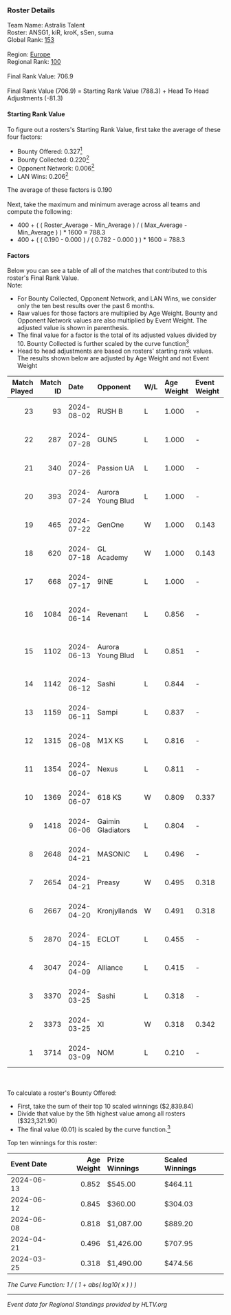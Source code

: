 ### Roster Details<br />
Team Name: Astralis Talent<br />
Roster: ANSG1, kiR, kroK, sSen, suma<br />
Global Rank: [153](../standings_global.md)<br />
<br />
Region: [Europe]( ../standings_europe.md)<br />
Regional Rank: [100]( ../standings_europe.md)<br />
<br />
Final Rank Value:  706.9<br />
<br />
Final Rank Value (706.9) = Starting Rank Value (788.3) + Head To Head Adjustments (-81.3)<br />

#### Starting Rank Value<br />
To figure out a rosters's Starting Rank Value, first take the average of these four factors:<br />
- Bounty Offered: 0.327[<sup>1</sup>](#table2)
- Bounty Collected: 0.220[<sup>2</sup>](#table1)
- Opponent Network: 0.006[<sup>2</sup>](#table1)
- LAN Wins: 0.206[<sup>2</sup>](#table1)

The average of these factors is 0.190<br />
<br />
Next, take the maximum and minimum average across all teams and compute the following:<br />
- 400 + ( ( Roster_Average - Min_Average ) / ( Max_Average - Min_Average ) ) * 1600 = 788.3
- 400 + ( ( 0.190 - 0.000 ) / ( 0.782 - 0.000 ) ) * 1600 = 788.3


#### Factors<br />
Below you can see a table of all of the matches that contributed to this roster's Final Rank Value.<br />
Note:<br />

- For Bounty Collected, Opponent Network, and LAN Wins, we consider only the ten best results over the past 6 months.
- Raw values for those factors are multiplied by Age Weight. Bounty and Opponent Network values are also multiplied by Event Weight. The adjusted value is shown in parenthesis.
- The final value for a factor is the total of its adjusted values divided by 10. Bounty Collected is further scaled by the curve function[<sup>3</sup>](#curveFunction)
- Head to head adjustments are based on rosters' starting rank values. The results shown below are adjusted by Age Weight and not Event Weight
<span id="table1"></span><br />


| Match Played | Match ID | Date       | Opponent          | W/L | Age Weight | Event Weight | Bounty Collected | Opponent Network | LAN Wins  | H2H Adj. | Roster                             |
| -: | -: | :- | :- | :- | :- | :- | :- | :- | :- | -: | :- |
|           23 |       93 | 2024-08-02 | RUSH B            | L   | 1.000      | -            | -                | -                | -         |    -6.60 | ANSG1, kiR, kroK, sSen, suma       |
|           22 |      287 | 2024-07-28 | GUN5              | L   | 1.000      | -            | -                | -                | -         |    -9.83 | ANSG1, kiR, kroK, sSen, suma       |
|           21 |      340 | 2024-07-26 | Passion UA        | L   | 1.000      | -            | -                | -                | -         |    -3.25 | ANSG1, kiR, kroK, sSen, suma       |
|           20 |      393 | 2024-07-24 | Aurora Young Blud | L   | 1.000      | -            | -                | -                | -         |    -7.85 | ANSG1, kiR, kroK, sSen, suma       |
|           19 |      465 | 2024-07-22 | GenOne            | W   | 1.000      | 0.143        | 0.000 (0.000)    | 0.079 (0.011)    | 0 (0.000) |     7.73 | ANSG1, kiR, kroK, sSen, suma       |
|           18 |      620 | 2024-07-18 | GL Academy        | W   | 1.000      | 0.143        | 0.006 (0.001)    | 0.100 (0.014)    | 0 (0.000) |    16.32 | ANSG1, kiR, kroK, sSen, suma       |
|           17 |      668 | 2024-07-17 | 9INE              | L   | 1.000      | -            | -                | -                | -         |    -7.64 | ANSG1, kiR, kroK, sSen, suma       |
|           16 |     1084 | 2024-06-14 | Revenant          | L   | 0.856      | -            | -                | -                | -         |   -10.71 | alexsomfan, ANSG1, kiR, sSen, suma |
|           15 |     1102 | 2024-06-13 | Aurora Young Blud | L   | 0.851      | -            | -                | -                | -         |    -8.85 | alexsomfan, ANSG1, kiR, sSen, suma |
|           14 |     1142 | 2024-06-12 | Sashi             | L   | 0.844      | -            | -                | -                | -         |    -1.86 | ANSG1, kiR, kroK, sSen, suma       |
|           13 |     1159 | 2024-06-11 | Sampi             | L   | 0.837      | -            | -                | -                | -         |    -8.53 | ANSG1, kiR, kroK, sSen, suma       |
|           12 |     1315 | 2024-06-08 | M1X KS            | L   | 0.816      | -            | -                | -                | -         |    -9.41 | ANSG1, kiR, kroK, sSen, suma       |
|           11 |     1354 | 2024-06-07 | Nexus             | L   | 0.811      | -            | -                | -                | -         |   -13.07 | ANSG1, kiR, kroK, sSen, suma       |
|           10 |     1369 | 2024-06-07 | 618 KS            | W   | 0.809      | 0.337        | 0.000 (0.000)    | 0.000 (0.000)    | 1 (0.809) |     2.85 | ANSG1, kiR, kroK, sSen, suma       |
|            9 |     1418 | 2024-06-06 | Gaimin Gladiators | L   | 0.804      | -            | -                | -                | -         |    -5.83 | ANSG1, kiR, kroK, sSen, suma       |
|            8 |     2648 | 2024-04-21 | MASONIC           | L   | 0.496      | -            | -                | -                | -         |    -7.94 | ANSG1, JBOEN, kiR, kroK, tOPZ      |
|            7 |     2654 | 2024-04-21 | Preasy            | W   | 0.495      | 0.318        | 0.012 (0.002)    | 0.224 (0.035)    | 1 (0.495) |     8.12 | ANSG1, JBOEN, kiR, kroK, tOPZ      |
|            6 |     2667 | 2024-04-20 | Kronjyllands      | W   | 0.491      | 0.318        | 0.000 (0.000)    | 0.000 (0.000)    | 1 (0.491) |     1.71 | ANSG1, JBOEN, kiR, kroK, tOPZ      |
|            5 |     2870 | 2024-04-15 | ECLOT             | L   | 0.455      | -            | -                | -                | -         |    -1.32 | ANSG1, JBOEN, kiR, kroK, tOPZ      |
|            4 |     3047 | 2024-04-09 | Alliance          | L   | 0.415      | -            | -                | -                | -         |    -5.23 | ANSG1, JBOEN, kiR, kroK, tOPZ      |
|            3 |     3370 | 2024-03-25 | Sashi             | L   | 0.318      | -            | -                | -                | -         |    -6.44 | ANSG1, JBOEN, kiR, kroK, tOPZ      |
|            2 |     3373 | 2024-03-25 | XI                | W   | 0.318      | 0.342        | 0.000 (0.000)    | 0.000 (0.000)    | 0 (0.000) |     1.82 | ANSG1, JBOEN, kiR, kroK, tOPZ      |
|            1 |     3714 | 2024-03-09 | NOM               | L   | 0.210      | -            | -                | -                | -         |    -5.51 | ANSG1, JBOEN, kiR, kroK, tOPZ      |

<br />
<span id="table2"></span><br />
To calculate a roster's Bounty Offered:<br />

- First, take the sum of their top 10 scaled winnings ($2,839.84)
- Divide that value by the 5th highest value among all rosters ($323,321.90)
- The final value (0.01) is scaled by the curve function.[<sup>3</sup>](#curveFunction)

Top ten winnings for this roster:<br />

| Event Date | Age Weight | Prize Winnings | Scaled Winnings |
| :- | -: | :- | :- |
| 2024-06-13 |      0.852 | $545.00        | $464.11         |
| 2024-06-12 |      0.845 | $360.00        | $304.03         |
| 2024-06-08 |      0.818 | $1,087.00      | $889.20         |
| 2024-04-21 |      0.496 | $1,426.00      | $707.95         |
| 2024-03-25 |      0.318 | $1,490.00      | $474.56         |


<span id="curveFunction"></span>_The Curve Function: 1 / ( 1 + abs( log10( x ) ) )_<br />

---
_Event data for Regional Standings provided by HLTV.org_<br />
